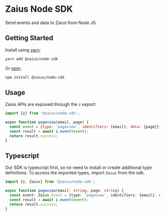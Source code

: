 # Zaius Node SDK
Send events and data to Zaius from Node JS.

## Getting Started

Install using [yarn](https://yarnpkg.com/en/):

```bash
yarn add @zaius/node-sdk
```

Or [npm](https://www.npmjs.com/):

```bash
npm install @zaius/node-sdk
```

## Usage

Zaius APIs are exposed through the `z` export:

```javascript
import {z} from '@zaius/node-sdk';

async function pageview(email, page) {
  const event = {type: 'pageview', identifiers: {email}, data: {page}};
  const result = await z.event(event);
  return result.success;
}
```

## Typescript
Our SDK is typescript first, so no need to install or create additional type definitions.
To access the exported types, import `Zaius` from the sdk.

```typescript
import {z, Zaius} from '@zaius/node-sdk';

async function pageview(email: string, page: string) {
  const event: Zaius.Event = {type: 'pageview', identifiers: {email}, data: {page}};
  const result = await z.event(event);
  return result.success;
}
```
